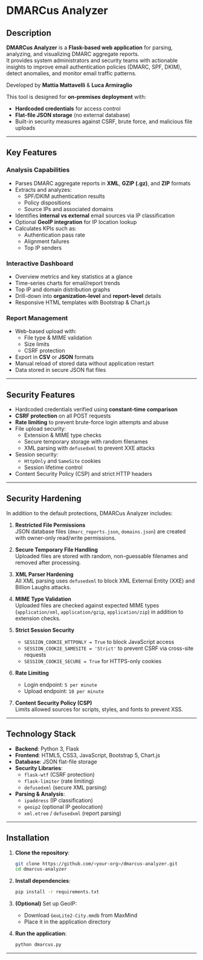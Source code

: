 # DMARCus Analyzer

## Description

**DMARCus Analyzer** is a **Flask-based web application** for parsing, analyzing, and visualizing DMARC aggregate reports.  
It provides system administrators and security teams with actionable insights to improve email authentication policies (DMARC, SPF, DKIM), detect anomalies, and monitor email traffic patterns.

Developed by **Mattia Mattavelli** & **Luca Armiraglio**  

This tool is designed for **on-premises deployment** with:
- **Hardcoded credentials** for access control
- **Flat-file JSON storage** (no external database)
- Built-in security measures against CSRF, brute force, and malicious file uploads

---

## Key Features

### Analysis Capabilities
- Parses DMARC aggregate reports in **XML**, **GZIP (.gz)**, and **ZIP** formats
- Extracts and analyzes:
  - SPF/DKIM authentication results
  - Policy dispositions
  - Source IPs and associated domains
- Identifies **internal vs external** email sources via IP classification
- Optional **GeoIP integration** for IP location lookup
- Calculates KPIs such as:
  - Authentication pass rate
  - Alignment failures
  - Top IP senders

### Interactive Dashboard
- Overview metrics and key statistics at a glance
- Time-series charts for email/report trends
- Top IP and domain distribution graphs
- Drill-down into **organization-level** and **report-level** details
- Responsive HTML templates with Bootstrap & Chart.js

### Report Management
- Web-based upload with:
  - File type & MIME validation
  - Size limits
  - CSRF protection
- Export in **CSV** or **JSON** formats
- Manual reload of stored data without application restart
- Data stored in secure JSON flat files

---

## Security Features

- Hardcoded credentials verified using **constant-time comparison**
- **CSRF protection** on all POST requests
- **Rate limiting** to prevent brute-force login attempts and abuse
- File upload security:
  - Extension & MIME type checks
  - Secure temporary storage with random filenames
  - XML parsing with `defusedxml` to prevent XXE attacks
- Session security:
  - `HttpOnly` and `SameSite` cookies
  - Session lifetime control
- Content Security Policy (CSP) and strict HTTP headers

---

## Security Hardening

In addition to the default protections, DMARCus Analyzer includes:

1. **Restricted File Permissions**  
   JSON database files (`dmarc_reports.json`, `domains.json`) are created with owner-only read/write permissions.

2. **Secure Temporary File Handling**  
   Uploaded files are stored with random, non-guessable filenames and removed after processing.

3. **XML Parser Hardening**  
   All XML parsing uses `defusedxml` to block XML External Entity (XXE) and Billion Laughs attacks.

4. **MIME Type Validation**  
   Uploaded files are checked against expected MIME types (`application/xml`, `application/gzip`, `application/zip`) in addition to extension checks.

5. **Strict Session Security**  
   - `SESSION_COOKIE_HTTPONLY = True` to block JavaScript access  
   - `SESSION_COOKIE_SAMESITE = 'Strict'` to prevent CSRF via cross-site requests  
   - `SESSION_COOKIE_SECURE = True` for HTTPS-only cookies  

6. **Rate Limiting**  
   - Login endpoint: `5 per minute`  
   - Upload endpoint: `10 per minute`  

7. **Content Security Policy (CSP)**  
   Limits allowed sources for scripts, styles, and fonts to prevent XSS.

---

## Technology Stack

- **Backend**: Python 3, Flask
- **Frontend**: HTML5, CSS3, JavaScript, Bootstrap 5, Chart.js
- **Database**: JSON flat-file storage
- **Security Libraries**:
  - `flask-wtf` (CSRF protection)
  - `flask-limiter` (rate limiting)
  - `defusedxml` (secure XML parsing)
- **Parsing & Analysis**:
  - `ipaddress` (IP classification)
  - `geoip2` (optional IP geolocation)
  - `xml.etree` / `defusedxml` (report parsing)

---

## Installation

1. **Clone the repository**:
   ```bash
   git clone https://github.com/<your-org>/dmarcus-analyzer.git
   cd dmarcus-analyzer
   ```

2. **Install dependencies**:
   ```bash
   pip install -r requirements.txt
   ```

3. **(Optional)** Set up GeoIP:
   - Download `GeoLite2-City.mmdb` from MaxMind
   - Place it in the application directory

4. **Run the application**:
   ```bash
   python dmarcus.py
   ```

---

